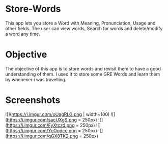 # Store-Words
This app lets you store a Word with Meaning, Pronunciation, Usage and other fields. The user can view words, Search for words and delete/modify a word any time. 

# Objective

The objective of this app is to store words and revisit them to have a good understanding of them. I used it to store some GRE Words and learn them by whenever i was travelling.

# Screenshots
![](https://i.imgur.com/oUagRLG.png | width=100)
![](https://i.imgur.com/sacUXgS.png = 250px)
![](https://i.imgur.com/FyXtczd.png = 250px)
![](https://i.imgur.com/YcOqdcc.png = 250px)
![](https://i.imgur.com/qGX8TK2.png = 250px)

